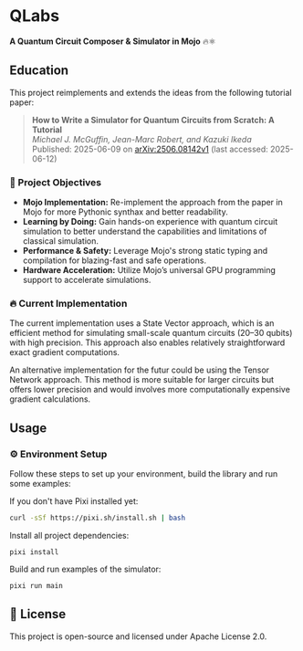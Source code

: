 # QLabs

**A Quantum Circuit Composer & Simulator in Mojo** 🔥⚛️


## Education 

This project reimplements and extends the ideas from the following tutorial paper:

> **How to Write a Simulator for Quantum Circuits from Scratch: A Tutorial**  
> *Michael J. McGuffin, Jean-Marc Robert, and Kazuki Ikeda*  
> Published: 2025-06-09 on [arXiv:2506.08142v1](https://arxiv.org/abs/2506.08142v1) (last accessed: 2025-06-12)

###  🎯 Project Objectives

* **Mojo Implementation:** Re-implement the approach from the paper in Mojo for more Pythonic synthax and better readability.
* **Learning by Doing:** Gain hands-on experience with quantum circuit simulation to better understand the capabilities and limitations of classical simulation.
* **Performance & Safety:** Leverage Mojo's strong static typing and compilation for blazing-fast and safe operations.
* **Hardware Acceleration:** Utilize Mojo’s universal GPU programming support to accelerate simulations.

### 🔥 Current Implementation

The current implementation uses a State Vector approach, which is an efficient method for simulating small-scale quantum circuits (20–30 qubits) with high precision. This approach also enables relatively straightforward exact gradient computations.

An alternative implementation for the futur could be using the Tensor Network approach. This method is more suitable for larger circuits but offers lower precision and would involves more computationally expensive gradient calculations.

## Usage

### ⚙️ Environment Setup

Follow these steps to set up your environment, build the library and run some examples:

If you don't have Pixi installed yet:
```bash
curl -sSf https://pixi.sh/install.sh | bash
```
Install all project dependencies:
```
pixi install
```

Build and run examples of the simulator:
```bash
pixi run main
```


## 📄 License

This project is open-source and licensed under Apache License 2.0.
